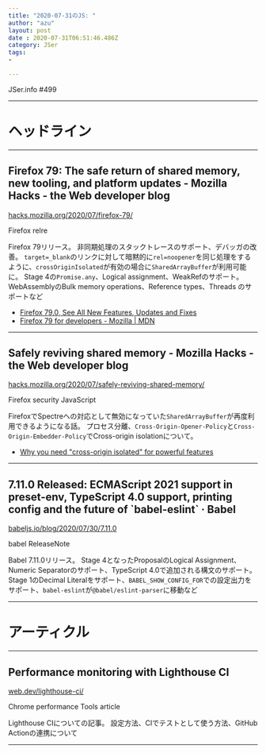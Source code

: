 ```yaml
---
title: "2020-07-31のJS: "
author: "azu"
layout: post
date : 2020-07-31T06:51:46.486Z
category: JSer
tags:
-

---
```


JSer.info #499

----

<h1 class="site-genre">ヘッドライン</h1>

----

## Firefox 79: The safe return of shared memory, new tooling, and platform updates - Mozilla Hacks - the Web developer blog
[hacks.mozilla.org/2020/07/firefox-79/](https://hacks.mozilla.org/2020/07/firefox-79/ "Firefox 79: The safe return of shared memory, new tooling, and platform updates - Mozilla Hacks - the Web developer blog")
<p class="jser-tags jser-tag-icon"><span class="jser-tag">Firefox</span> <span class="jser-tag">relre</span></p>

Firefox 79リリース。
非同期処理のスタックトレースのサポート、デバッガの改善。
`target=_blank`のリンクに対して暗黙的に`rel=noopener`を同じ処理をするように、`crossOriginIsolated`が有効の場合に`SharedArrayBuffer`が利用可能に。
Stage 4の`Promise.any`、Logical assignment、WeakRefのサポート。
WebAssemblyのBulk memory operations、Reference types、Threads のサポートなど

- [Firefox 79.0, See All New Features, Updates and Fixes]((https://www.mozilla.org/en-US/firefox/79.0/releasenotes/) "Firefox 79.0, See All New Features, Updates and Fixes")
- [Firefox 79 for developers - Mozilla | MDN]((https://developer.mozilla.org/docs/Mozilla/Firefox/Releases/79) "Firefox 79 for developers - Mozilla | MDN")

----

## Safely reviving shared memory - Mozilla Hacks - the Web developer blog
[hacks.mozilla.org/2020/07/safely-reviving-shared-memory/](https://hacks.mozilla.org/2020/07/safely-reviving-shared-memory/ "Safely reviving shared memory - Mozilla Hacks - the Web developer blog")
<p class="jser-tags jser-tag-icon"><span class="jser-tag">Firefox</span> <span class="jser-tag">security</span> <span class="jser-tag">JavaScript</span></p>

FirefoxでSpectreへの対応として無効になっていた`SharedArrayBuffer`が再度利用できるようになる話。
プロセス分離、`Cross-Origin-Opener-Policy`と`Cross-Origin-Embedder-Policy`でCross-origin isolationについて。

- [Why you need &quot;cross-origin isolated&quot; for powerful features](https://web.dev/why-coop-coep/ "Why you need &amp;quot;cross-origin isolated&amp;quot; for powerful features")

----

## 7.11.0 Released: ECMAScript 2021 support in preset-env, TypeScript 4.0 support, printing config and the future of \`babel-eslint\` · Babel
[babeljs.io/blog/2020/07/30/7.11.0](https://babeljs.io/blog/2020/07/30/7.11.0 "7.11.0 Released: ECMAScript 2021 support in preset-env, TypeScript 4.0 support, printing config and the future of \`babel-eslint\` · Babel")
<p class="jser-tags jser-tag-icon"><span class="jser-tag">babel</span> <span class="jser-tag">ReleaseNote</span></p>

Babel 7.11.0リリース。
Stage 4となったProposalのLogical Assignment、Numeric Separatorのサポート、TypeScript 4.0で追加される構文のサポート。
Stage 1のDecimal Literalをサポート、`BABEL_SHOW_CONFIG_FOR`での設定出力をサポート、`babel-eslint`が`@babel/eslint-parser`に移動など


----
<h1 class="site-genre">アーティクル</h1>

----

## Performance monitoring with Lighthouse CI
[web.dev/lighthouse-ci/](https://web.dev/lighthouse-ci/ "Performance monitoring with Lighthouse CI")
<p class="jser-tags jser-tag-icon"><span class="jser-tag">Chrome</span> <span class="jser-tag">performance</span> <span class="jser-tag">Tools</span> <span class="jser-tag">article</span></p>

Lighthouse CIについての記事。
設定方法、CIでテストとして使う方法、GitHub Actionの連携について


----
